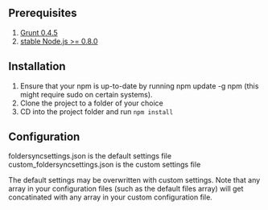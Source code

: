 ## Prerequisites
1. [Grunt 0.4.5](http://gruntjs.com/)
2. [stable Node.js >= 0.8.0](https://nodejs.org/download/)

## Installation
1. Ensure that your npm is up-to-date by running npm update -g npm (this might require sudo on certain systems).
2. Clone the project to a folder of your choice
3. CD into the project folder and run ```npm install```

## Configuration
foldersyncsettings.json is the default settings file
custom_foldersyncsettings.json is the custom settings file

The default settings may be overwritten with custom settings. Note that any array in your configuration files (such as the default files array) will get concatinated with any array in your custom configuration file.